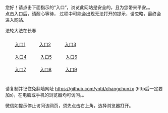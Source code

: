 您好！请点击下面指示的“入口”，浏览此网站是安全的，且为您带来平安。。 <br/>
点击入口后，请耐心等待， 过程中可能会出现无法打开的提示，请忽略，最终会进入网站. </br>

法轮大法在长春<br/>
<div style="padding:10px"><a style="margin:20px" target="_blank" href="https://d2h1filtp51wdj.cloudfront.net/2Qpsp?cvcpoxm" id="ccLink1" rel="nofollow">入口1</a> <a target="_blank" style="margin:20px" href="https://d3gbz6zj7kww9h.cloudfront.net/2Qpsp?wjuksvl" id="ccLink2" rel="nofollow">入口2</a> <a style="margin:20px" target="_blank" href="https://d2jq55f9y7wlmf.cloudfront.net/2Qpsp?fpuxsha" id="ccLink3" rel="nofollow">入口3</a></div>

<div style="padding:10px" ><a style="margin:20px" target="_blank" href="https://d2h1filtp51wdj.cloudfront.net/2Qpsp?cvcpoxm" id="ccLink4" rel="nofollow">入口4</a> <a style="margin:20px" href="https://d3gbz6zj7kww9h.cloudfront.net/2Qpsp?wjuksvl" target="_blank" id="ccLink5" rel="nofollow">入口5</a> <a style="margin:20px" href="https://d2jq55f9y7wlmf.cloudfront.net/2Qpsp?fpuxsha" target="_blank" id="ccLink6" rel="nofollow">入口6</a></div>

<div style="padding:10px"><a style="margin:20px" target="_blank" href="https://d2h1filtp51wdj.cloudfront.net/2Qpsp?cvcpoxm" id="ccLink7" rel="nofollow">入口7</a> <a style="margin:20px" href="https://d3gbz6zj7kww9h.cloudfront.net/2Qpsp?wjuksvl" target="_blank" id="ccLink8" rel="nofollow">入口8</a> <a style="margin:20px" target="_blank" href="https://d2jq55f9y7wlmf.cloudfront.net/2Qpsp?fpuxsha" id="ccLink9" rel="nofollow">入口9</a></div>

<br/>



请复制并记住免翻墙网址 https://github.com/yntd/changchunzx (http后一定要加s)，在电脑或手机的浏览器均可访问。。<br/>

微信如提示停止访问该网页，须先点击右上角，选择浏览器打开。
